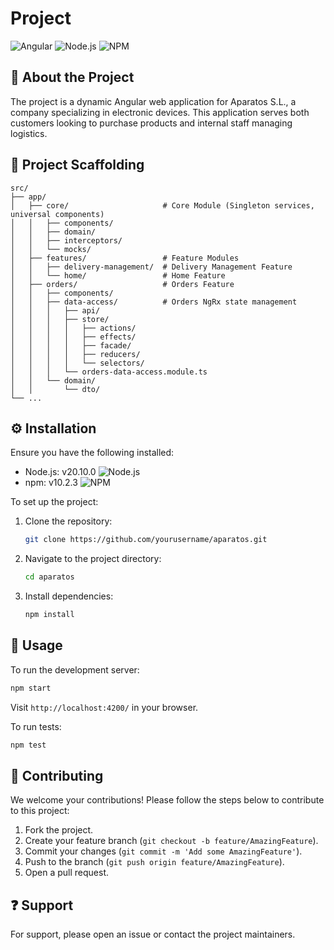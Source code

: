 # Project

![Angular](https://img.shields.io/badge/Angular-17-DD0031?style=for-the-badge&logo=angular)
![Node.js](https://img.shields.io/badge/Node.js-20.10.0-339933?style=for-the-badge&logo=node.js)
![NPM](https://img.shields.io/badge/npm-10.2.3-CB3837?style=for-the-badge&logo=npm)

## :page_facing_up: About the Project

The  project is a dynamic Angular web application for Aparatos S.L., a company specializing in electronic devices. This application serves both customers looking to purchase products and internal staff managing logistics.

## :open_file_folder: Project Scaffolding

```
src/
├── app/
│   ├── core/                     # Core Module (Singleton services, universal components)
│   │   ├── components/
│   │   ├── domain/
│   │   ├── interceptors/
│   │   └── mocks/
│   ├── features/                 # Feature Modules
│   │   ├── delivery-management/  # Delivery Management Feature
│   │   └── home/                 # Home Feature
│   ├── orders/                   # Orders Feature
│   │   ├── components/
│   │   ├── data-access/          # Orders NgRx state management
│   │   │   ├── api/
│   │   │   ├── store/
│   │   │   │   ├── actions/
│   │   │   │   ├── effects/
│   │   │   │   ├── facade/
│   │   │   │   ├── reducers/
│   │   │   │   └── selectors/
│   │   │   └── orders-data-access.module.ts
│   │   └── domain/
│   │       └── dto/
└── ...
```

## :gear: Installation

Ensure you have the following installed:
- Node.js: v20.10.0 ![Node.js](https://img.shields.io/badge/Node.js-20.10.0-339933?style=flat-square&logo=node.js)
- npm: v10.2.3 ![NPM](https://img.shields.io/badge/npm-10.2.3-CB3837?style=flat-square&logo=npm)

To set up the project:

1. Clone the repository:
   ```sh
   git clone https://github.com/yourusername/aparatos.git
   ```
2. Navigate to the project directory:
   ```sh
   cd aparatos
   ```
3. Install dependencies:
   ```sh
   npm install
   ```

## :rocket: Usage

To run the development server:
```sh
npm start
```
Visit `http://localhost:4200/` in your browser.

To run tests:
```sh
npm test
```

## :busts_in_silhouette: Contributing

We welcome your contributions! Please follow the steps below to contribute to this project:

1. Fork the project.
2. Create your feature branch (`git checkout -b feature/AmazingFeature`).
3. Commit your changes (`git commit -m 'Add some AmazingFeature'`).
4. Push to the branch (`git push origin feature/AmazingFeature`).
5. Open a pull request.

## :question: Support

For support, please open an issue or contact the project maintainers.
